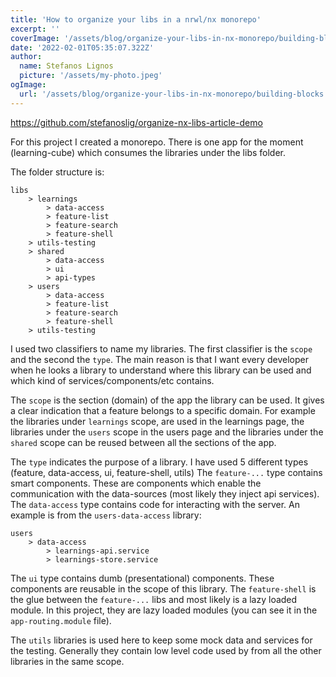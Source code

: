```yaml
---
title: 'How to organize your libs in a nrwl/nx monorepo'
excerpt: ''
coverImage: '/assets/blog/organize-your-libs-in-nx-monorepo/building-blocks.jpeg'
date: '2022-02-01T05:35:07.322Z'
author:
  name: Stefanos Lignos
  picture: '/assets/my-photo.jpeg'
ogImage:
  url: '/assets/blog/organize-your-libs-in-nx-monorepo/building-blocks.jpeg'
---
```


https://github.com/stefanoslig/organize-nx-libs-article-demo

For this project I created a monorepo. There is one app for the moment (learning-cube) which consumes the libraries under the libs folder. 

The folder structure is:
~~~
libs 
	> learnings
		> data-access
		> feature-list
		> feature-search
		> feature-shell
    > utils-testing  
	> shared
		> data-access
		> ui
		> api-types
	> users
		> data-access
		> feature-list
		> feature-search
		> feature-shell
    > utils-testing  
~~~

I used two classifiers to name my libraries. The first classifier is the `scope` and the second the `type`. The main reason is that I want every developer when he looks a library to understand where this library can be used and which kind of services/components/etc contains. 

The `scope` is the section (domain) of the app the library can be used.  It gives a clear indication that a feature belongs to a specific domain. For example the libraries under `learnings` scope, are used in the learnings page, the libraries under the `users` scope in the users page and the libraries under the `shared` scope can be reused between all the sections of the app.

The `type` indicates the purpose of a library. I have used 5 different types (feature, data-access, ui, feature-shell, utils) The `feature-...` type contains smart components. These are components which enable the communication with the data-sources (most likely they inject api services). The `data-access` type contains  code for interacting with the server. An example is from the `users-data-access` library:
~~~
users
	> data-access
		> learnings-api.service
		> learnings-store.service
~~~ 

The `ui` type contains dumb (presentational) components. These components are reusable in the scope of this library. The `feature-shell` is the glue between the `feature-...` libs and most likely is a lazy loaded module. In this project, they are lazy loaded modules (you can see it in the `app-routing.module` file).  

The `utils` libraries is used here to keep some mock data and services for the testing. Generally they contain low level code used by from all the other libraries in the same scope.
